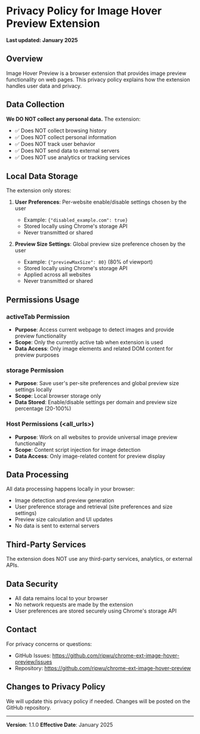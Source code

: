 # Privacy Policy for Image Hover Preview Extension

**Last updated: January 2025**

## Overview

Image Hover Preview is a browser extension that provides image preview functionality on web pages. This privacy policy explains how the extension handles user data and privacy.

## Data Collection

**We DO NOT collect any personal data.** The extension:

- ✅ Does NOT collect browsing history
- ✅ Does NOT collect personal information
- ✅ Does NOT track user behavior
- ✅ Does NOT send data to external servers
- ✅ Does NOT use analytics or tracking services

## Local Data Storage

The extension only stores:

1. **User Preferences**: Per-website enable/disable settings chosen by the user
   - Example: `{"disabled_example.com": true}`
   - Stored locally using Chrome's storage API
   - Never transmitted or shared

2. **Preview Size Settings**: Global preview size preference chosen by the user
   - Example: `{"previewMaxSize": 80}` (80% of viewport)
   - Stored locally using Chrome's storage API
   - Applied across all websites
   - Never transmitted or shared

## Permissions Usage

### activeTab Permission
- **Purpose**: Access current webpage to detect images and provide preview functionality
- **Scope**: Only the currently active tab when extension is used
- **Data Access**: Only image elements and related DOM content for preview purposes

### storage Permission
- **Purpose**: Save user's per-site preferences and global preview size settings locally
- **Scope**: Local browser storage only
- **Data Stored**: Enable/disable settings per domain and preview size percentage (20-100%)

### Host Permissions (<all_urls>)
- **Purpose**: Work on all websites to provide universal image preview functionality
- **Scope**: Content script injection for image detection
- **Data Access**: Only image-related content for preview display

## Data Processing

All data processing happens locally in your browser:
- Image detection and preview generation
- User preference storage and retrieval (site preferences and size settings)
- Preview size calculation and UI updates
- No data is sent to external servers

## Third-Party Services

The extension does NOT use any third-party services, analytics, or external APIs.

## Data Security

- All data remains local to your browser
- No network requests are made by the extension
- User preferences are stored securely using Chrome's storage API

## Contact

For privacy concerns or questions:
- GitHub Issues: https://github.com/ripwu/chrome-ext-image-hover-preview/issues
- Repository: https://github.com/ripwu/chrome-ext-image-hover-preview

## Changes to Privacy Policy

We will update this privacy policy if needed. Changes will be posted on the GitHub repository.

---

**Version**: 1.1.0
**Effective Date**: January 2025